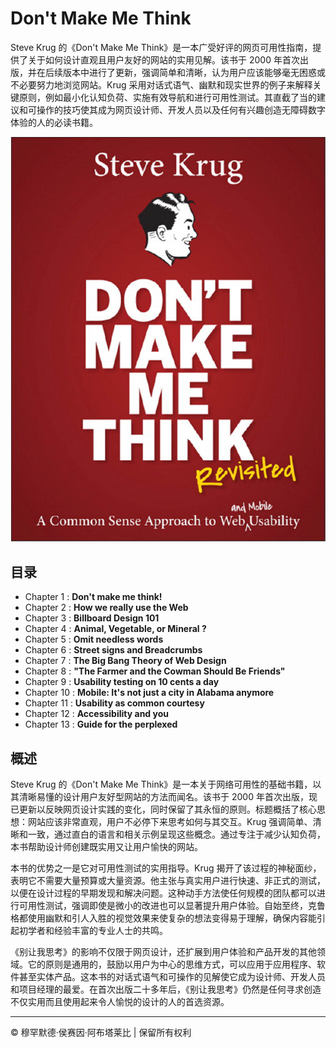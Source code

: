 <!-- ©©©©©©©©©©©©©©©©©©©©©©©© All Rights Are Reserved By Muhammad Husain Abootalebi ©©©©©©©©©©©©©©©©©©©©©©©©©©©©©©©©©© -->

# Don't Make Me Think

Steve Krug 的《Don't Make Me Think》是一本广受好评的网页可用性指南，提供了关于如何设计直观且用户友好的网站的实用见解。该书于 2000 年首次出版，并在后续版本中进行了更新，强调简单和清晰，认为用户应该能够毫无困惑或不必要努力地浏览网站。Krug 采用对话式语气、幽默和现实世界的例子来解释关键原则，例如最小化认知负荷、实施有效导航和进行可用性测试。其直截了当的建议和可操作的技巧使其成为网页设计师、开发人员以及任何有兴趣创造无障碍数字体验的人的必读书籍。

![Don't Make Me Think](../../assets/Books/Book%20Covers/1%20-%20Dont%20Make%20Me%20think.webp)

## 目录

* Chapter 1 : **Don't make me think!**
* Chapter 2 : **How we really use the Web**
* Chapter 3 : **Billboard Design 101**
* Chapter 4 : **Animal, Vegetable, or Mineral ?**
* Chapter 5 : **Omit needless words**
* Chapter 6 : **Street signs and Breadcrumbs**
* Chapter 7 : **The Big Bang Theory of Web Design**
* Chapter 8 : **"The Farmer and the Cowman Should Be Friends"**
* Chapter 9 : **Usability testing on 10 cents a day**
* Chapter 10 : **Mobile: It's not just a city in Alabama anymore**
* Chapter 11 : **Usability as common courtesy**
* Chapter 12 : **Accessibility and you**
* Chapter 13 : **Guide for the perplexed**

## 概述

Steve Krug 的《Don't Make Me Think》是一本关于网络可用性的基础书籍，以其清晰易懂的设计用户友好型网站的方法而闻名。该书于 2000 年首次出版，现已更新以反映网页设计实践的变化，同时保留了其永恒的原则。标题概括了核心思想：网站应该非常直观，用户不必停下来思考如何与其交互。Krug 强调简单、清晰和一致，通过直白的语言和相关示例呈现这些概念。通过专注于减少认知负荷，本书帮助设计师创建既实用又让用户愉快的网站。

本书的优势之一是它对可用性测试的实用指导。Krug 揭开了该过程的神秘面纱，表明它不需要大量预算或大量资源。他主张与真实用户进行快速、非正式的测试，以便在设计过程的早期发现和解决问题。这种动手方法使任何规模的团队都可以进行可用性测试，强调即使是微小的改进也可以显著提升用户体验。自始至终，克鲁格都使用幽默和引人入胜的视觉效果来使复杂的想法变得易于理解，确保内容能引起初学者和经验丰富的专业人士的共鸣。

《别让我思考》的影响不仅限于网页设计，还扩展到用户体验和产品开发的其他领域。它的原则是通用的，鼓励以用户为中心的思维方式，可以应用于应用程序、软件甚至实体产品。这本书的对话式语气和可操作的见解使它成为设计师、开发人员和项目经理的最爱。在首次出版二十多年后，《别让我思考》仍然是任何寻求创造不仅实用而且使用起来令人愉悦的设计的人的首选资源。

---

© 穆罕默德·侯赛因·阿布塔莱比 | 保留所有权利

<!-- ©©©©©©©©©©©©©©©©©©©©©©©© All Rights Are Reserved By Muhammad Husain Abootalebi ©©©©©©©©©©©©©©©©©©©©©©©©©©©©©©©©©© -->
